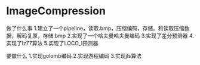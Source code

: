# ImageCompression
做了什么事
1.建立了一个pipeline，读取.bmp，压缩编码，存储。和读取压缩数据，解码复原，存储.bmp
2.实现了一个哈夫曼哈夫曼编码
3.实现了差分预测器
4.实现了lz77算法
5.实现了LOCO_I预测器

要做什么
1.实现golomb编码
2.实现游程编码
3.实现jls算法